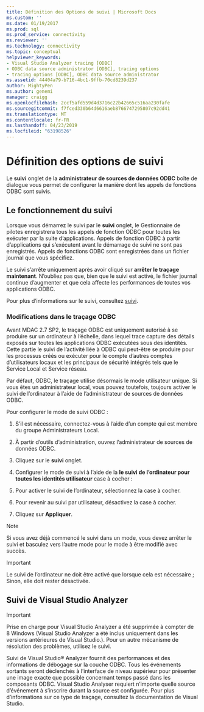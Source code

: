 ```yaml
---
title: Définition des Options de suivi | Microsoft Docs
ms.custom: ''
ms.date: 01/19/2017
ms.prod: sql
ms.prod_service: connectivity
ms.reviewer: ''
ms.technology: connectivity
ms.topic: conceptual
helpviewer_keywords:
- Visual Studio Analyzer tracing [ODBC]
- ODBC data source administrator [ODBC], tracing options
- tracing options [ODBC], ODBC data source administrator
ms.assetid: 44404a79-b716-4bc1-9ffb-70cd8239d237
author: MightyPen
ms.author: genemi
manager: craigg
ms.openlocfilehash: 2ccf5afd559d4d3716c22b42665c516aa230fafe
ms.sourcegitcommit: f7fced330b64d6616aeb8766747295807c92dd41
ms.translationtype: MT
ms.contentlocale: fr-FR
ms.lasthandoff: 04/23/2019
ms.locfileid: "63198526"
---
```

# <a name="setting-tracing-options"></a>Définition des options de suivi
Le **suivi** onglet de la **administrateur de sources de données ODBC** boîte de dialogue vous permet de configurer la manière dont les appels de fonctions ODBC sont suivis.  
  
## <a name="how-tracing-works"></a>Le fonctionnement du suivi  
 Lorsque vous démarrez le suivi par le **suivi** onglet, le Gestionnaire de pilotes enregistrera tous les appels de fonction ODBC pour toutes les exécuter par la suite d’applications. Appels de fonction ODBC à partir d’applications qui s’exécutent avant le démarrage de suivi ne sont pas enregistrés. Appels de fonctions ODBC sont enregistrées dans un fichier journal que vous spécifiez.  
  
 Le suivi s’arrête uniquement après avoir cliqué sur **arrêter le traçage maintenant**. N’oubliez pas que, bien que le suivi est activé, le fichier journal continue d’augmenter et que cela affecte les performances de toutes vos applications ODBC.  
  
 Pour plus d’informations sur le suivi, consultez [suivi](../../odbc/reference/develop-app/tracing.md).  
  
### <a name="changes-in-odbc-tracing"></a>Modifications dans le traçage ODBC  
 Avant MDAC 2.7 SP2, le traçage ODBC est uniquement autorisé à se produire sur un ordinateur à l’échelle, dans lequel trace capture des détails exposés sur toutes les applications ODBC exécutées sous des identités. Cette partie le suivi de l’activité liée à ODBC qui peut-être se produire pour les processus créés ou exécuter pour le compte d’autres comptes d’utilisateurs locaux et les principaux de sécurité intégrés tels que le Service Local et Service réseau.  
  
 Par défaut, ODBC, le traçage utilise désormais le mode utilisateur unique. Si vous êtes un administrateur local, vous pouvez toutefois, toujours activer le suivi de l’ordinateur à l’aide de l’administrateur de sources de données ODBC.  
  
 Pour configurer le mode de suivi ODBC :  
  
1.  S’il est nécessaire, connectez-vous à l’aide d’un compte qui est membre du groupe Administrateurs Local.  
  
2.  À partir d’outils d’administration, ouvrez l’administrateur de sources de données ODBC.  
  
3.  Cliquez sur le **suivi** onglet.  
  
4.  Configurer le mode de suivi à l’aide de la **le suivi de l’ordinateur pour toutes les identités utilisateur** case à cocher :  
  
5.  Pour activer le suivi de l’ordinateur, sélectionnez la case à cocher.  
  
6.  Pour revenir au suivi par utilisateur, désactivez la case à cocher.  
  
7.  Cliquez sur **Appliquer**.  
  
> [!NOTE]  
>  Si vous avez déjà commencé le suivi dans un mode, vous devez arrêter le suivi et basculez vers l’autre mode pour le mode à être modifié avec succès.  
  
> [!IMPORTANT]  
>  Le suivi de l’ordinateur ne doit être activé que lorsque cela est nécessaire ; Sinon, elle doit rester désactivée.  
  
## <a name="visual-studio-analyzer-tracing"></a>Suivi de Visual Studio Analyzer  
  
> [!IMPORTANT]  
>  Prise en charge pour Visual Studio Analyzer a été supprimée à compter de 8 Windows (Visual Studio Analyzer a été inclus uniquement dans les versions antérieures de Visual Studio.). Pour un autre mécanisme de résolution des problèmes, utilisez le suivi.  
  
 Suivi de Visual Studio® Analyzer fournit des performances et des informations de débogage sur la couche ODBC. Tous les événements sortants seront déclenchés à l’interface de niveau supérieur pour présenter une image exacte que possible concernant temps passé dans les composants ODBC. Visual Studio Analyser requiert n’importe quelle source d’événement à s’inscrire durant la source est configurée. Pour plus d’informations sur ce type de traçage, consultez la documentation de Visual Studio.
